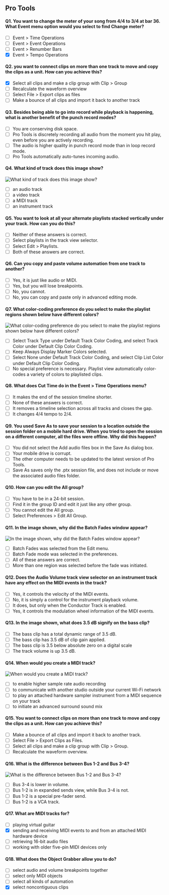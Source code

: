 ## Pro Tools

#### Q1. You want to change the meter of your song from 4/4 to 3/4 at bar 36. What Event menu option would you select to find Change meter?

- [ ] Event > Time Operations
- [ ] Event > Event Operations
- [ ] Event > Renumber Bars
- [x] Event > Tempo Operations

#### Q2. you want to connect clips on more than one track to move and copy the clips as a unit. How can you achieve this?

- [x] Select all clips and make a clip group with Clip > Group
- [ ] Recalculate the waveform overview
- [ ] Select File > Export clips as files
- [ ] Make a bounce of all clips and import it back to another track

#### Q3. Besides being able to go into record while playback is happening, what is another benefit of the punch record modes?

- [ ] You are conserving disk space.
- [ ] Pro Tools is discretely recording all audio from the moment you hit play, even before you are actively recording.
- [ ] The audio is higher quality in punch record mode than in loop record mode.
- [ ] Pro Tools automatically auto-tunes incoming audio.

#### Q4. What kind of track does this image show?

![What kind of track does this image show?](images/image01.jpeg?raw=true)

- [ ] an audio track
- [ ] a video track
- [ ] a MIDl track
- [ ] an instrument track

#### Q5. You want to look at all your alternate playlists stacked vertically under your track. How can you do this?

- [ ] Neither of these answers is correct.
- [ ] Select playlists in the track view selector.
- [ ] Select Edit > Playlists.
- [ ] Both of these answers are correct.

#### Q6. Can you copy and paste volume automation from one track to another?

- [ ] Yes, it is just like audio or MIDI.
- [ ] Yes, but you will lose breakpoints.
- [ ] No, you cannot.
- [ ] No, you can copy and paste only in advanced editing mode.

#### Q7. What color-coding preference do you select to make the playlist regions shown below have different colors?

![What color-coding preference do you select to make the playlist regions shown below have different colors?](images/image02.jpeg?raw=true)

- [ ] Select Track Type under Default Track Color Coding, and select Track Color under Default Clip Color Coding.
- [ ] Keep Always Display Marker Colors selected.
- [ ] Select None under Default Track Color Coding, and select Clip List Color under Default Clip Color Coding.
- [ ] No special preference is necessary. Playlist view automatically color-codes a variety of colors to playlisted clips.

#### Q8. What does Cut Time do in the Event > Time Operations menu?

- [ ] It makes the end of the session timeline shorter.
- [ ] None of these answers is correct.
- [ ] It removes a timeline selection across all tracks and closes the gap.
- [ ] It changes 4/4 tempo to 2/4.

#### Q9. You used Save As to save your session to a location outside the session folder on a mobile hard drive. When you tried to open the session on a different computer, all the files were offline. Why did this happen?

- [ ] You did not select the Add audio files box in the Save As dialog box.
- [ ] Your mobile drive is corrupt.
- [ ] The other computer needs to be updated to the latest version of Pro Tools.
- [ ] Save As saves only the .ptx session file, and does not include or move the associated audio files folder.

#### Q10. How can you edit the All group?

- [ ] You have to be in a 24-bit session.
- [ ] Find it in the group ID and edit it just like any other group.
- [ ] You cannot edit the All group.
- [ ] Select Preferences > Edit All Group.

#### Q11. In the image shown, why did the Batch Fades window appear?

![In the image shown, why did the Batch Fades window appear?](images/image03.jpeg?raw=true)

- [ ] Batch Fades was selected from the Edit menu.
- [ ] Batch Fade mode was selected in the preferences.
- [ ] All of these answers are correct.
- [ ] More than one region was selected before the fade was initiated.

#### Q12. Does the Audio Volume track view selector on an instrument track have any effect on the MIDl events in the track?

- [ ] Yes, it controls the velocity of the MIDl events.
- [ ] No, it is simply a control for the instrument playback volume.
- [ ] It does, but only when the Conductor Track is enabled.
- [ ] Yes, it controls the modulation wheel information of the MIDl events.

#### Q13. In the image shown, what does 3.5 dB signify on the bass clip?

- [ ] The bass clip has a total dynamic range of 3.5 dB.
- [ ] The bass clip has 3.5 dB of clip gain applied.
- [ ] The bass clip is 3.5 below absolute zero on a digital scale
- [ ] The track volume is up 3.5 dB.

#### Q14. When would you create a MIDl track?

![When would you create a MIDl track?](images/04.png?raw=true)

- [ ] to enable higher sample rate audio recording
- [ ] to communicate with another studio outside your current Wi-Fi network
- [ ] to play an attached hardware sampler instrument from a MIDl sequence on your track
- [ ] to initiate an advanced surround sound mix

#### Q15. You want to connect clips on more than one track to move and copy the clips as a unit. How can you achieve this?

- [ ] Make a bounce of all clips and import it back to another track.
- [ ] Select File > Export Clips as Files.
- [ ] Select all clips and make a clip group with Clip > Group.
- [ ] Recalculate the waveform overview.

#### Q16. What is the difference between Bus 1-2 and Bus 3-4?

![What is the difference between Bus 1-2 and Bus 3-4?](images/05.png?raw=true)

- [ ] Bus 3-4 is lower in volume.
- [ ] Bus 1-2 is in expanded sends view, while Bus 3-4 is not.
- [ ] Bus 1-2 is a special pre-fader send.
- [ ] Bus 1-2 is a VCA track.

#### Q17. What are MIDI tracks for?
- [ ] playing virtual guitar
- [x] sending and receiving MIDI events to and from an attached MIDI hardware device
- [ ] retrieving 16-bit audio files
- [ ] working with older five-pin MIDI devices only

#### Q18. What does the Object Grabber allow you to do?
 - [ ] select audio and volume breakpoints together
 - [ ] select only MIDI objects
 - [ ] select all kinds of automation
 - [x] select noncontiguous clips
